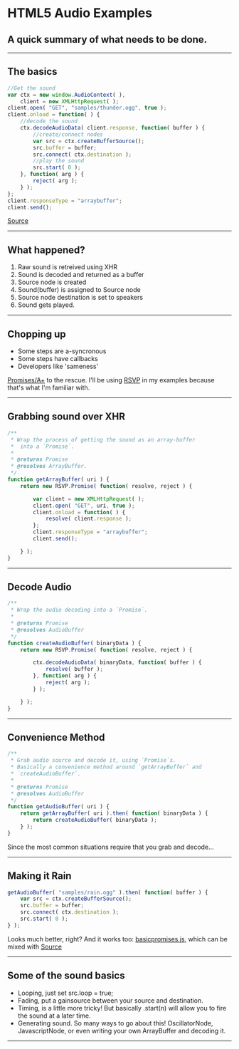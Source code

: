 # HTML5 Audio Examples
## A quick summary of what needs to be done.

---

## The basics

```javascript
//Get the sound
var ctx = new window.AudioContext( ),
    client = new XMLHttpRequest( );
client.open( "GET", "samples/thunder.ogg", true );
client.onload = function( ) {
    //decode the sound
    ctx.decodeAudioData( client.response, function( buffer ) {
        //create/connect nodes
        var src = ctx.createBufferSource();
        src.buffer = buffer;
        src.connect( ctx.destination );
        //play the sound
        src.start( 0 );
    }, function( arg ) {
        reject( arg );
    } );
};
client.responseType = "arraybuffer";
client.send();
```

[Source](present.src/basics.js)

---

## What happened?

1. Raw sound is retreived using XHR
2. Sound is decoded and returned as a buffer
3. Source node is created
4. Sound(buffer) is assigned to Source node
5. Source node destination is set to speakers
6. Sound gets played.

---

## Chopping up

- Some steps are a-syncronous
- Some steps have callbacks
- Developers like 'sameness'

[Promises/A+](https://github.com/promises-aplus/promises-spec) to the rescue. I'll be using [RSVP](https://github.com/tildeio/rsvp.js/) in my examples because that's what I'm familiar with.

---

## Grabbing sound over XHR

```javascript
/**
 * Wrap the process of getting the sound as an array-buffer
 *  into a `Promise`.
 * 
 * @returns Promise
 * @resolves ArrayBuffer.
 */
function getArrayBuffer( uri ) {
    return new RSVP.Promise( function( resolve, reject ) {

        var client = new XMLHttpRequest( );
        client.open( "GET", uri, true );
        client.onload = function( ) {
            resolve( client.response );
        };
        client.responseType = "arraybuffer";
        client.send();

    } );
}
```

---

## Decode Audio

```javascript
/**
 * Wrap the audio decoding into a `Promise`.
 * 
 * @returns Promise 
 * @resolves AudioBuffer
 */
function createAudioBuffer( binaryData ) {
    return new RSVP.Promise( function( resolve, reject ) {

        ctx.decodeAudioData( binaryData, function( buffer ) {
            resolve( buffer );
        }, function( arg ) {
            reject( arg );
        } );

    } );
}

```

---

## Convenience Method

```javascript
/**
 * Grab audio source and decode it, using `Promise`s.
 * Basically a convenience method around `getArrayBuffer` and
 * `createAudioBuffer`.
 * 
 * @returns Promise
 * @resolves AudioBuffer
 */
function getAudioBuffer( uri ) {
    return getArrayBuffer( uri ).then( function( binaryData ) {
        return createAudioBuffer( binaryData );
    } );
}
```
Since the most common situations require that you grab and decode…

---

## Making it Rain

```javascript
getAudioBuffer( "samples/rain.ogg" ).then( function( buffer ) {
    var src = ctx.createBufferSource();
    src.buffer = buffer;
    src.connect( ctx.destination );
    src.start( 0 );
} );
```

Looks much better, right? And it works too: [basicpromises.js](present.src/basicpromises.js), which can be mixed with [Source](present.src/basics.js)

---

## Some of the sound basics

- Looping, just set src.loop = true;
- Fading, put a gainsource between your source and destination.
- Timing, is a little more tricky! But basically .start(n) will allow you to fire the sound at a later time.
- Generating sound. So many ways to go about this! OscillatorNode, JavascriptNode, or even writing your own ArrayBuffer and decoding it.

---

<script src="present.src/rsvp.js"></script><script src="present.src/scriptloader.js"></script><script src="present.src/sugar.js"></script>